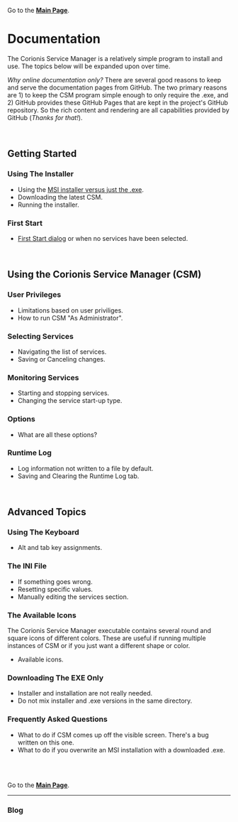 Go to the [**Main Page**](index).

# Documentation

The Corionis Service Manager is a relatively simple program to install and use. The topics below will be expanded upon over time.

*Why online documentation only?* There are several good reasons to keep and serve the documentation pages from GitHub. The two primary reasons are 1) to keep the CSM program simple enough to only require the .exe, and 2) GitHub provides these GitHub Pages that are kept in the project's GitHub repository. So the rich content and rendering are all capabilities provided by GitHub (*Thanks for that!*).

<br/>

## Getting Started

### Using The Installer
 * Using the [MSI installer versus just the .exe](msi-vs-exe.md).
 * Downloading the latest CSM.
 * Running the installer.

### First Start
 * [First Start dialog](firststart) or when no services have been selected.

<br/>

## Using the Corionis Service Manager (CSM)

### User Privileges
 * Limitations based on user priviliges.
 * How to run CSM "As Administrator".

### Selecting Services
 * Navigating the list of services.
 * Saving or Canceling changes.

### Monitoring Services
 * Starting and stopping services.
 * Changing the service start-up type.

### Options
 * What are all these options?

### Runtime Log
 * Log information not written to a file by default.
 * Saving and Clearing the Runtime Log tab.

<br/>

## Advanced Topics

### Using The Keyboard
 * Alt and tab key assignments.

### The INI File
 * If something goes wrong.
 * Resetting specific values.
 * Manually editing the services section.

### The Available Icons
The Corionis Service Manager executable contains several round and square icons of different colors. These are useful if running multiple instances of CSM or if you just want a different shape or color.
 * Available icons.

### Downloading The EXE Only
 * Installer and installation are not really needed.
 * Do not mix installer and .exe versions in the same directory.

### Frequently Asked Questions
 * What to do if CSM comes up off the visible screen. There's a bug written on this one.
 * What to do if you overwrite an MSI installation with a downloaded .exe.

<br/>
<br/>

Go to the [**Main Page**](index).

---

### Blog
